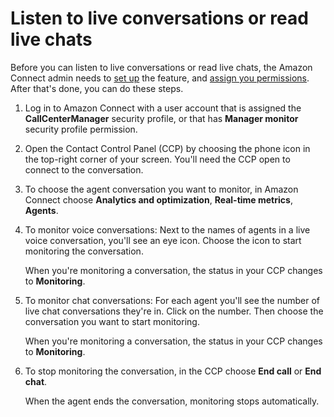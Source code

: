 # Listen to live conversations or read live chats<a name="monitor-conversations-howto"></a>

Before you can listen to live conversations or read live chats, the Amazon Connect admin needs to [set up](monitor-conversations.md) the feature, and [assign you permissions](monitor-conversations-permissions.md)\. After that's done, you can do these steps\. 

1. Log in to Amazon Connect with a user account that is assigned the **CallCenterManager** security profile, or that has **Manager monitor** security profile permission\.

1. Open the Contact Control Panel \(CCP\) by choosing the phone icon in the top\-right corner of your screen\. You'll need the CCP open to connect to the conversation\. 

1. To choose the agent conversation you want to monitor, in Amazon Connect choose **Analytics and optimization**, **Real\-time metrics**, **Agents**\.

1. To monitor voice conversations: Next to the names of agents in a live voice conversation, you'll see an eye icon\. Choose the icon to start monitoring the conversation\.

   When you're monitoring a conversation, the status in your CCP changes to **Monitoring**\.

1. To monitor chat conversations: For each agent you'll see the number of live chat conversations they're in\. Click on the number\. Then choose the conversation you want to start monitoring\. 

   When you're monitoring a conversation, the status in your CCP changes to **Monitoring**\.

1. To stop monitoring the conversation, in the CCP choose **End call** or **End chat**\.

   When the agent ends the conversation, monitoring stops automatically\.
